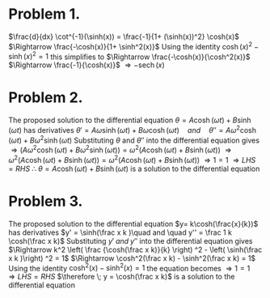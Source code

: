 
# Problem 1.
$\frac{d}{dx} \cot^{-1}(\sinh(x)) = \frac{-1}{1+ (\sinh(x))^2} \cosh(x)$
$\Rightarrow \frac{-\cosh(x)}{1+ \sinh^2(x)}$
Using the identity $\cosh(x)^2 - \sinh(x)^2 = 1$ this simplifies to
$\Rightarrow \frac{-\cosh(x)}{\cosh^2(x)}$
$\Rightarrow \frac{-1}{\cosh(x)}$
$\Rightarrow -\operatorname{sech}(x)$
# Problem 2.
The proposed solution to the differential equation $\theta = A\cosh(\omega t) + B\sinh(\omega t)$ has derivatives
$\theta' = A\omega \sinh(\omega t) + B\omega \cosh(\omega t) \quad and \quad \theta'' = A\omega^2 \cosh(\omega t) + B\omega^2 \sinh(\omega t)$
Substituting $\theta \text{ and } \theta''$ into the differential equation gives
$\Rightarrow (A\omega^2 \cosh(\omega t) + B\omega^2 \sinh(\omega t)) = \omega^2 (A\cosh(\omega t) + B\sinh(\omega t))$
$\Rightarrow \omega^2(A\cosh(\omega t) + B\sinh(\omega t)) = \omega^2 (A\cosh(\omega t) + B\sinh(\omega t))$
$\Rightarrow 1=1$
$\Rightarrow LHS=RHS$
$\therefore \; \theta = A\cosh(\omega t) + B\sinh(\omega t)$ is a solution to the differential equation

# Problem 3.
The proposed solution to the differential equation $y= k\cosh(\frac{x}{k})$ has derivatives
$y' = \sinh(\frac x k )\quad and \quad y'' = \frac 1 k \cosh(\frac x k)$
Substituting $y' \; and \; y''$ into the differential equation gives
$\Rightarrow k^2 \left( \frac  {\cosh(\frac x k)}{k} \right) ^2 - \left( \sinh(\frac x k )\right) ^2 = 1$
$\Rightarrow \cosh^2(\frac x k) - \sinh^2(\frac x k) = 1$
Using the identity $\cosh^2(x) - \sinh^2(x) = 1$ the equation becomes
$\Rightarrow 1=1$
$\Rightarrow LHS=RHS$
$\therefore \; y = \cosh(\frac x k)$ is a solution to the differential equation
